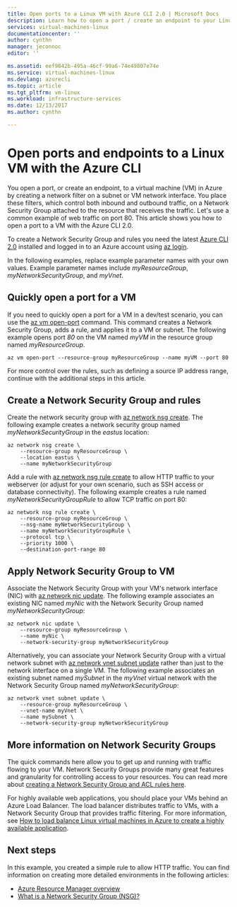 ```yaml
---
title: Open ports to a Linux VM with Azure CLI 2.0 | Microsoft Docs
description: Learn how to open a port / create an endpoint to your Linux VM using the Azure resource manager deployment model and the Azure CLI 2.0
services: virtual-machines-linux
documentationcenter: ''
author: cynthn
manager: jeconnoc
editor: ''

ms.assetid: eef9842b-495a-46cf-99a6-74e49807e74e
ms.service: virtual-machines-linux
ms.devlang: azurecli
ms.topic: article
ms.tgt_pltfrm: vm-linux
ms.workload: infrastructure-services
ms.date: 12/13/2017
ms.author: cynthn

---
```

# Open ports and endpoints to a Linux VM with the Azure CLI
You open a port, or create an endpoint, to a virtual machine (VM) in Azure by creating a network filter on a subnet or VM network interface. You place these filters, which control both inbound and outbound traffic, on a Network Security Group attached to the resource that receives the traffic. Let's use a common example of web traffic on port 80. This article shows you how to open a port to a VM with the Azure CLI 2.0. 

To create a Network Security Group and rules you need the latest [Azure CLI 2.0](/cli/azure/install-az-cli2) installed and logged in to an Azure account using [az login](/cli/azure/reference-index#az_login).

In the following examples, replace example parameter names with your own values. Example parameter names include *myResourceGroup*, *myNetworkSecurityGroup*, and *myVnet*.


## Quickly open a port for a VM
If you need to quickly open a port for a VM in a dev/test scenario, you can use the [az vm open-port](/cli/azure/vm#az_vm_open_port) command. This command creates a Network Security Group, adds a rule, and applies it to a VM or subnet. The following example opens port *80* on the VM named *myVM* in the resource group named *myResourceGroup*.

```azure-cli
az vm open-port --resource-group myResourceGroup --name myVM --port 80
```

For more control over the rules, such as defining a source IP address range, continue with the additional steps in this article.


## Create a Network Security Group and rules
Create the network security group with [az network nsg create](/cli/azure/network/nsg#az_network_nsg_create). The following example creates a network security group named *myNetworkSecurityGroup* in the *eastus* location:

```azurecli
az network nsg create \
    --resource-group myResourceGroup \
    --location eastus \
    --name myNetworkSecurityGroup
```

Add a rule with [az network nsg rule create](/cli/azure/network/nsg/rule#az_network_nsg_rule_create) to allow HTTP traffic to your webserver (or adjust for your own scenario, such as SSH access or database connectivity). The following example creates a rule named *myNetworkSecurityGroupRule* to allow TCP traffic on port 80:

```azurecli
az network nsg rule create \
    --resource-group myResourceGroup \
    --nsg-name myNetworkSecurityGroup \
    --name myNetworkSecurityGroupRule \
    --protocol tcp \
    --priority 1000 \
    --destination-port-range 80
```


## Apply Network Security Group to VM
Associate the Network Security Group with your VM's network interface (NIC) with [az network nic update](/cli/azure/network/nic#az_network_nic_update). The following example associates an existing NIC named *myNic* with the Network Security Group named *myNetworkSecurityGroup*:

```azurecli
az network nic update \
    --resource-group myResourceGroup \
    --name myNic \
    --network-security-group myNetworkSecurityGroup
```

Alternatively, you can associate your Network Security Group with a virtual network subnet with [az network vnet subnet update](/cli/azure/network/vnet/subnet#az_network_vnet_subnet_update) rather than just to the network interface on a single VM. The following example associates an existing subnet named *mySubnet* in the *myVnet* virtual network with the Network Security Group named *myNetworkSecurityGroup*:

```azurecli
az network vnet subnet update \
    --resource-group myResourceGroup \
    --vnet-name myVnet \
    --name mySubnet \
    --network-security-group myNetworkSecurityGroup
```

## More information on Network Security Groups
The quick commands here allow you to get up and running with traffic flowing to your VM. Network Security Groups provide many great features and granularity for controlling access to your resources. You can read more about [creating a Network Security Group and ACL rules here](tutorial-virtual-network.md#secure-network-traffic).

For highly available web applications, you should place your VMs behind an Azure Load Balancer. The load balancer distributes traffic to VMs, with a Network Security Group that provides traffic filtering. For more information, see [How to load balance Linux virtual machines in Azure to create a highly available application](tutorial-load-balancer.md).

## Next steps
In this example, you created a simple rule to allow HTTP traffic. You can find information on creating more detailed environments in the following articles:

* [Azure Resource Manager overview](../../azure-resource-manager/resource-group-overview.md)
* [What is a Network Security Group (NSG)?](../../virtual-network/security-overview.md)
